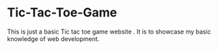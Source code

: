 # Tic-Tac-Toe-Game
This is just a basic Tic tac toe game website . It is to showcase my basic knowledge of web development.
